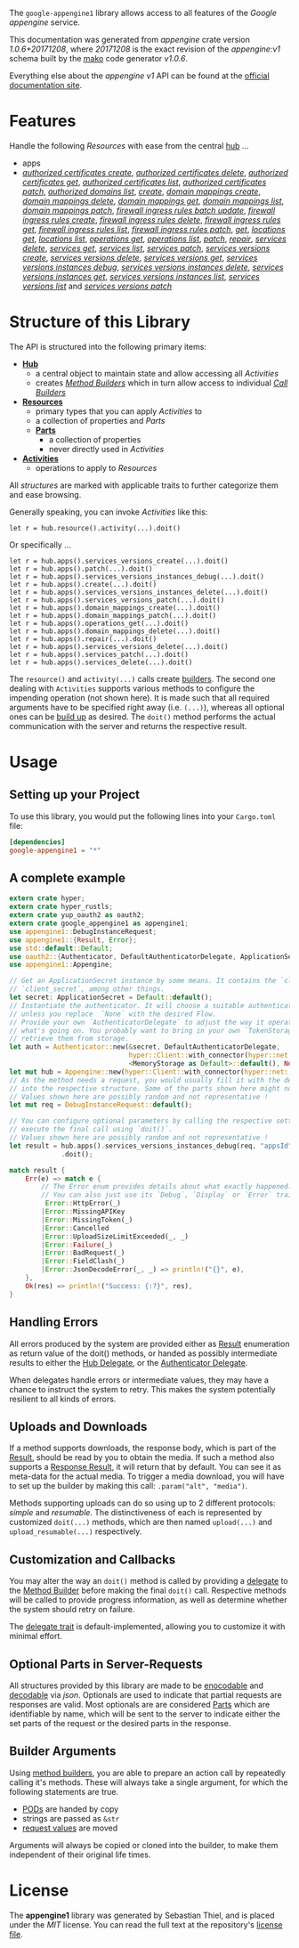 <!---
DO NOT EDIT !
This file was generated automatically from 'src/mako/api/README.md.mako'
DO NOT EDIT !
-->
The `google-appengine1` library allows access to all features of the *Google appengine* service.

This documentation was generated from *appengine* crate version *1.0.6+20171208*, where *20171208* is the exact revision of the *appengine:v1* schema built by the [mako](http://www.makotemplates.org/) code generator *v1.0.6*.

Everything else about the *appengine* *v1* API can be found at the
[official documentation site](https://cloud.google.com/appengine/docs/admin-api/).
# Features

Handle the following *Resources* with ease from the central [hub](https://docs.rs/google-appengine1/1.0.6+20171208/google_appengine1/struct.Appengine.html) ... 

* apps
 * [*authorized certificates create*](https://docs.rs/google-appengine1/1.0.6+20171208/google_appengine1/struct.AppAuthorizedCertificateCreateCall.html), [*authorized certificates delete*](https://docs.rs/google-appengine1/1.0.6+20171208/google_appengine1/struct.AppAuthorizedCertificateDeleteCall.html), [*authorized certificates get*](https://docs.rs/google-appengine1/1.0.6+20171208/google_appengine1/struct.AppAuthorizedCertificateGetCall.html), [*authorized certificates list*](https://docs.rs/google-appengine1/1.0.6+20171208/google_appengine1/struct.AppAuthorizedCertificateListCall.html), [*authorized certificates patch*](https://docs.rs/google-appengine1/1.0.6+20171208/google_appengine1/struct.AppAuthorizedCertificatePatchCall.html), [*authorized domains list*](https://docs.rs/google-appengine1/1.0.6+20171208/google_appengine1/struct.AppAuthorizedDomainListCall.html), [*create*](https://docs.rs/google-appengine1/1.0.6+20171208/google_appengine1/struct.AppCreateCall.html), [*domain mappings create*](https://docs.rs/google-appengine1/1.0.6+20171208/google_appengine1/struct.AppDomainMappingCreateCall.html), [*domain mappings delete*](https://docs.rs/google-appengine1/1.0.6+20171208/google_appengine1/struct.AppDomainMappingDeleteCall.html), [*domain mappings get*](https://docs.rs/google-appengine1/1.0.6+20171208/google_appengine1/struct.AppDomainMappingGetCall.html), [*domain mappings list*](https://docs.rs/google-appengine1/1.0.6+20171208/google_appengine1/struct.AppDomainMappingListCall.html), [*domain mappings patch*](https://docs.rs/google-appengine1/1.0.6+20171208/google_appengine1/struct.AppDomainMappingPatchCall.html), [*firewall ingress rules batch update*](https://docs.rs/google-appengine1/1.0.6+20171208/google_appengine1/struct.AppFirewallIngressRuleBatchUpdateCall.html), [*firewall ingress rules create*](https://docs.rs/google-appengine1/1.0.6+20171208/google_appengine1/struct.AppFirewallIngressRuleCreateCall.html), [*firewall ingress rules delete*](https://docs.rs/google-appengine1/1.0.6+20171208/google_appengine1/struct.AppFirewallIngressRuleDeleteCall.html), [*firewall ingress rules get*](https://docs.rs/google-appengine1/1.0.6+20171208/google_appengine1/struct.AppFirewallIngressRuleGetCall.html), [*firewall ingress rules list*](https://docs.rs/google-appengine1/1.0.6+20171208/google_appengine1/struct.AppFirewallIngressRuleListCall.html), [*firewall ingress rules patch*](https://docs.rs/google-appengine1/1.0.6+20171208/google_appengine1/struct.AppFirewallIngressRulePatchCall.html), [*get*](https://docs.rs/google-appengine1/1.0.6+20171208/google_appengine1/struct.AppGetCall.html), [*locations get*](https://docs.rs/google-appengine1/1.0.6+20171208/google_appengine1/struct.AppLocationGetCall.html), [*locations list*](https://docs.rs/google-appengine1/1.0.6+20171208/google_appengine1/struct.AppLocationListCall.html), [*operations get*](https://docs.rs/google-appengine1/1.0.6+20171208/google_appengine1/struct.AppOperationGetCall.html), [*operations list*](https://docs.rs/google-appengine1/1.0.6+20171208/google_appengine1/struct.AppOperationListCall.html), [*patch*](https://docs.rs/google-appengine1/1.0.6+20171208/google_appengine1/struct.AppPatchCall.html), [*repair*](https://docs.rs/google-appengine1/1.0.6+20171208/google_appengine1/struct.AppRepairCall.html), [*services delete*](https://docs.rs/google-appengine1/1.0.6+20171208/google_appengine1/struct.AppServiceDeleteCall.html), [*services get*](https://docs.rs/google-appengine1/1.0.6+20171208/google_appengine1/struct.AppServiceGetCall.html), [*services list*](https://docs.rs/google-appengine1/1.0.6+20171208/google_appengine1/struct.AppServiceListCall.html), [*services patch*](https://docs.rs/google-appengine1/1.0.6+20171208/google_appengine1/struct.AppServicePatchCall.html), [*services versions create*](https://docs.rs/google-appengine1/1.0.6+20171208/google_appengine1/struct.AppServiceVersionCreateCall.html), [*services versions delete*](https://docs.rs/google-appengine1/1.0.6+20171208/google_appengine1/struct.AppServiceVersionDeleteCall.html), [*services versions get*](https://docs.rs/google-appengine1/1.0.6+20171208/google_appengine1/struct.AppServiceVersionGetCall.html), [*services versions instances debug*](https://docs.rs/google-appengine1/1.0.6+20171208/google_appengine1/struct.AppServiceVersionInstanceDebugCall.html), [*services versions instances delete*](https://docs.rs/google-appengine1/1.0.6+20171208/google_appengine1/struct.AppServiceVersionInstanceDeleteCall.html), [*services versions instances get*](https://docs.rs/google-appengine1/1.0.6+20171208/google_appengine1/struct.AppServiceVersionInstanceGetCall.html), [*services versions instances list*](https://docs.rs/google-appengine1/1.0.6+20171208/google_appengine1/struct.AppServiceVersionInstanceListCall.html), [*services versions list*](https://docs.rs/google-appengine1/1.0.6+20171208/google_appengine1/struct.AppServiceVersionListCall.html) and [*services versions patch*](https://docs.rs/google-appengine1/1.0.6+20171208/google_appengine1/struct.AppServiceVersionPatchCall.html)




# Structure of this Library

The API is structured into the following primary items:

* **[Hub](https://docs.rs/google-appengine1/1.0.6+20171208/google_appengine1/struct.Appengine.html)**
    * a central object to maintain state and allow accessing all *Activities*
    * creates [*Method Builders*](https://docs.rs/google-appengine1/1.0.6+20171208/google_appengine1/trait.MethodsBuilder.html) which in turn
      allow access to individual [*Call Builders*](https://docs.rs/google-appengine1/1.0.6+20171208/google_appengine1/trait.CallBuilder.html)
* **[Resources](https://docs.rs/google-appengine1/1.0.6+20171208/google_appengine1/trait.Resource.html)**
    * primary types that you can apply *Activities* to
    * a collection of properties and *Parts*
    * **[Parts](https://docs.rs/google-appengine1/1.0.6+20171208/google_appengine1/trait.Part.html)**
        * a collection of properties
        * never directly used in *Activities*
* **[Activities](https://docs.rs/google-appengine1/1.0.6+20171208/google_appengine1/trait.CallBuilder.html)**
    * operations to apply to *Resources*

All *structures* are marked with applicable traits to further categorize them and ease browsing.

Generally speaking, you can invoke *Activities* like this:

```Rust,ignore
let r = hub.resource().activity(...).doit()
```

Or specifically ...

```ignore
let r = hub.apps().services_versions_create(...).doit()
let r = hub.apps().patch(...).doit()
let r = hub.apps().services_versions_instances_debug(...).doit()
let r = hub.apps().create(...).doit()
let r = hub.apps().services_versions_instances_delete(...).doit()
let r = hub.apps().services_versions_patch(...).doit()
let r = hub.apps().domain_mappings_create(...).doit()
let r = hub.apps().domain_mappings_patch(...).doit()
let r = hub.apps().operations_get(...).doit()
let r = hub.apps().domain_mappings_delete(...).doit()
let r = hub.apps().repair(...).doit()
let r = hub.apps().services_versions_delete(...).doit()
let r = hub.apps().services_patch(...).doit()
let r = hub.apps().services_delete(...).doit()
```

The `resource()` and `activity(...)` calls create [builders][builder-pattern]. The second one dealing with `Activities` 
supports various methods to configure the impending operation (not shown here). It is made such that all required arguments have to be 
specified right away (i.e. `(...)`), whereas all optional ones can be [build up][builder-pattern] as desired.
The `doit()` method performs the actual communication with the server and returns the respective result.

# Usage

## Setting up your Project

To use this library, you would put the following lines into your `Cargo.toml` file:

```toml
[dependencies]
google-appengine1 = "*"
```

## A complete example

```Rust
extern crate hyper;
extern crate hyper_rustls;
extern crate yup_oauth2 as oauth2;
extern crate google_appengine1 as appengine1;
use appengine1::DebugInstanceRequest;
use appengine1::{Result, Error};
use std::default::Default;
use oauth2::{Authenticator, DefaultAuthenticatorDelegate, ApplicationSecret, MemoryStorage};
use appengine1::Appengine;

// Get an ApplicationSecret instance by some means. It contains the `client_id` and 
// `client_secret`, among other things.
let secret: ApplicationSecret = Default::default();
// Instantiate the authenticator. It will choose a suitable authentication flow for you, 
// unless you replace  `None` with the desired Flow.
// Provide your own `AuthenticatorDelegate` to adjust the way it operates and get feedback about 
// what's going on. You probably want to bring in your own `TokenStorage` to persist tokens and
// retrieve them from storage.
let auth = Authenticator::new(&secret, DefaultAuthenticatorDelegate,
                              hyper::Client::with_connector(hyper::net::HttpsConnector::new(hyper_rustls::TlsClient::new())),
                              <MemoryStorage as Default>::default(), None);
let mut hub = Appengine::new(hyper::Client::with_connector(hyper::net::HttpsConnector::new(hyper_rustls::TlsClient::new())), auth);
// As the method needs a request, you would usually fill it with the desired information
// into the respective structure. Some of the parts shown here might not be applicable !
// Values shown here are possibly random and not representative !
let mut req = DebugInstanceRequest::default();

// You can configure optional parameters by calling the respective setters at will, and
// execute the final call using `doit()`.
// Values shown here are possibly random and not representative !
let result = hub.apps().services_versions_instances_debug(req, "appsId", "servicesId", "versionsId", "instancesId")
             .doit();

match result {
    Err(e) => match e {
        // The Error enum provides details about what exactly happened.
        // You can also just use its `Debug`, `Display` or `Error` traits
         Error::HttpError(_)
        |Error::MissingAPIKey
        |Error::MissingToken(_)
        |Error::Cancelled
        |Error::UploadSizeLimitExceeded(_, _)
        |Error::Failure(_)
        |Error::BadRequest(_)
        |Error::FieldClash(_)
        |Error::JsonDecodeError(_, _) => println!("{}", e),
    },
    Ok(res) => println!("Success: {:?}", res),
}

```
## Handling Errors

All errors produced by the system are provided either as [Result](https://docs.rs/google-appengine1/1.0.6+20171208/google_appengine1/enum.Result.html) enumeration as return value of 
the doit() methods, or handed as possibly intermediate results to either the 
[Hub Delegate](https://docs.rs/google-appengine1/1.0.6+20171208/google_appengine1/trait.Delegate.html), or the [Authenticator Delegate](https://docs.rs/yup-oauth2/*/yup_oauth2/trait.AuthenticatorDelegate.html).

When delegates handle errors or intermediate values, they may have a chance to instruct the system to retry. This 
makes the system potentially resilient to all kinds of errors.

## Uploads and Downloads
If a method supports downloads, the response body, which is part of the [Result](https://docs.rs/google-appengine1/1.0.6+20171208/google_appengine1/enum.Result.html), should be
read by you to obtain the media.
If such a method also supports a [Response Result](https://docs.rs/google-appengine1/1.0.6+20171208/google_appengine1/trait.ResponseResult.html), it will return that by default.
You can see it as meta-data for the actual media. To trigger a media download, you will have to set up the builder by making
this call: `.param("alt", "media")`.

Methods supporting uploads can do so using up to 2 different protocols: 
*simple* and *resumable*. The distinctiveness of each is represented by customized 
`doit(...)` methods, which are then named `upload(...)` and `upload_resumable(...)` respectively.

## Customization and Callbacks

You may alter the way an `doit()` method is called by providing a [delegate](https://docs.rs/google-appengine1/1.0.6+20171208/google_appengine1/trait.Delegate.html) to the 
[Method Builder](https://docs.rs/google-appengine1/1.0.6+20171208/google_appengine1/trait.CallBuilder.html) before making the final `doit()` call. 
Respective methods will be called to provide progress information, as well as determine whether the system should 
retry on failure.

The [delegate trait](https://docs.rs/google-appengine1/1.0.6+20171208/google_appengine1/trait.Delegate.html) is default-implemented, allowing you to customize it with minimal effort.

## Optional Parts in Server-Requests

All structures provided by this library are made to be [enocodable](https://docs.rs/google-appengine1/1.0.6+20171208/google_appengine1/trait.RequestValue.html) and 
[decodable](https://docs.rs/google-appengine1/1.0.6+20171208/google_appengine1/trait.ResponseResult.html) via *json*. Optionals are used to indicate that partial requests are responses 
are valid.
Most optionals are are considered [Parts](https://docs.rs/google-appengine1/1.0.6+20171208/google_appengine1/trait.Part.html) which are identifiable by name, which will be sent to 
the server to indicate either the set parts of the request or the desired parts in the response.

## Builder Arguments

Using [method builders](https://docs.rs/google-appengine1/1.0.6+20171208/google_appengine1/trait.CallBuilder.html), you are able to prepare an action call by repeatedly calling it's methods.
These will always take a single argument, for which the following statements are true.

* [PODs][wiki-pod] are handed by copy
* strings are passed as `&str`
* [request values](https://docs.rs/google-appengine1/1.0.6+20171208/google_appengine1/trait.RequestValue.html) are moved

Arguments will always be copied or cloned into the builder, to make them independent of their original life times.

[wiki-pod]: http://en.wikipedia.org/wiki/Plain_old_data_structure
[builder-pattern]: http://en.wikipedia.org/wiki/Builder_pattern
[google-go-api]: https://github.com/google/google-api-go-client

# License
The **appengine1** library was generated by Sebastian Thiel, and is placed 
under the *MIT* license.
You can read the full text at the repository's [license file][repo-license].

[repo-license]: https://github.com/Byron/google-apis-rsblob/master/LICENSE.md
